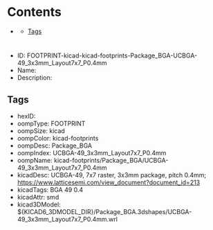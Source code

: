 



Contents
========

* [](#)
	* [Tags](#tags)

# 

- ID: FOOTPRINT-kicad-kicad-footprints-Package_BGA-UCBGA-49_3x3mm_Layout7x7_P0.4mm
- Name: 
- Description: 

## Tags

- hexID: 
- oompType: FOOTPRINT
- oompSize: kicad
- oompColor: kicad-footprints
- oompDesc: Package_BGA
- oompIndex: UCBGA-49_3x3mm_Layout7x7_P0.4mm
- oompName: kicad-footprints/Package_BGA/UCBGA-49_3x3mm_Layout7x7_P0.4mm
- kicadDesc: UCBGA-49, 7x7 raster, 3x3mm package, pitch 0.4mm; https://www.latticesemi.com/view_document?document_id=213
- kicadTags: BGA 49 0.4
- kicadAttr: smd
- kicad3DModel: ${KICAD6_3DMODEL_DIR}/Package_BGA.3dshapes/UCBGA-49_3x3mm_Layout7x7_P0.4mm.wrl
